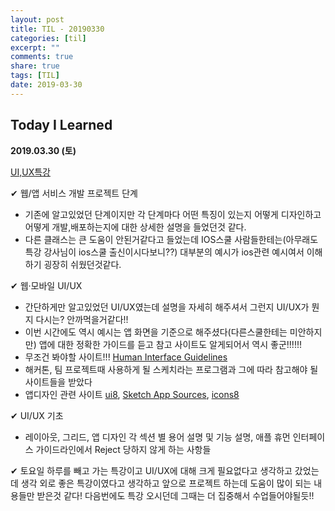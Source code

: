 ```yaml
---
layout: post
title: TIL - 20190330
categories: [til]
excerpt: ""
comments: true
share: true
tags: [TIL]
date: 2019-03-30
---
```


## Today I Learned

**2019.03.30 (토)**

[UI,UX특강](https://github.com/92pino/IOS_pino/tree/master/%EC%88%98%EC%97%85%EC%9E%90%EB%A3%8C/20190330%20-%20%ED%8A%B9%EA%B0%95)

✔︎ 웹/앱 서비스 개발 프로젝트 단계
  - 기존에 알고있었던 단계이지만 각 단계마다 어떤 특징이 있는지 어떻게 디자인하고 어떻게 개발,배포하는지에 대한 상세한 설명을 들었던것 같다.
  - 다른 클래스는 큰 도움이 안된거같다고 들었는데 IOS스쿨 사람들한테는(아무래도 특강 강사님이 ios스쿨 출신이시다보니??) 대부분의 예시가 ios관련 예시여서 이해하기 굉장히 쉬웠던것같다.

✔︎ 웹·모바일 UI/UX
  - 간단하게만 알고있었던 UI/UX였는데 설명을 자세히 해주셔서 그런지 UI/UX가 뭔지 다시는? 안까먹을거같다!!
  - 이번 시간에도 역시 예시는 앱 화면을 기준으로 해주셨다(다른스쿨한테는 미안하지만) 앱에 대한 정확한 가이드를 듣고 참고 사이트도 알게되어서 역시 좋군!!!!!!
  - 무조건 봐야할 사이트!!! [Human Interface Guidelines](https://developer.apple.com/design/human-interface-guidelines/ios/overview/themes/)
  - 해커톤, 팀 프로젝트때 사용하게 될 스케치라는 프로그램과 그에 따라 참고해야 될 사이트들을 받았다
  - 앱디자인 관련 사이트 [ui8](https://ui8.net), [Sketch App Sources](https://www.sketchappsources.com/), [icons8](https://icons8.com)

✔︎ UI/UX 기초
  - 레이아웃, 그리드, 앱 디자인 각 섹션 별 용어 설명 및 기능 설명, 애플 휴먼 인터페이스 가이드라인에서 Reject 당하지 않게 하는 사항들

✔︎ 토요일 하루를 빼고 가는 특강이고 UI/UX에 대해 크게 필요없다고 생각하고 갔었는데 생각 외로 좋은 특강이였다고 생각하고 앞으로 프로젝트 하는데 도움이 많이 되는 내용들만 받은것 같다! 다음번에도 특강 오시던데 그때는 더 집중해서 수업들어야될듯!!
